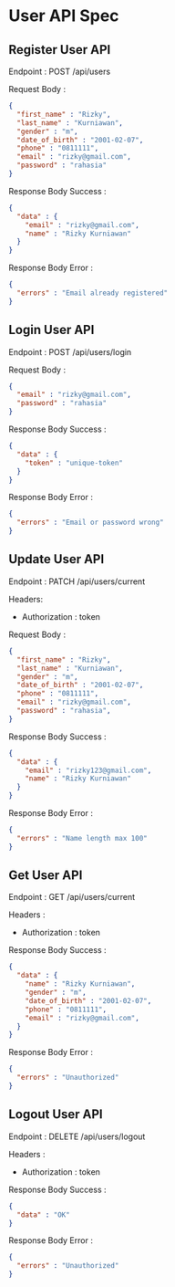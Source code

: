 # User API Spec

## Register User API

Endpoint : POST /api/users

Request Body : 

```json
{
  "first_name" : "Rizky",
  "last_name" : "Kurniawan",
  "gender" : "m",
  "date_of_birth" : "2001-02-07",
  "phone" : "0811111",
  "email" : "rizky@gmail.com",
  "password" : "rahasia"
}
```

Response Body Success :

```json
{
  "data" : {
    "email" : "rizky@gmail.com",
    "name" : "Rizky Kurniawan"
  }
}
```

Response Body Error :

```json
{
  "errors" : "Email already registered"
}
```

## Login User API

Endpoint : POST /api/users/login

Request Body :

```json
{
  "email" : "rizky@gmail.com",
  "password" : "rahasia"
}
```

Response Body Success : 

```json
{
  "data" : {
    "token" : "unique-token"
  }
}
```

Response Body Error :

```json
{
  "errors" : "Email or password wrong"
}
```

## Update User API

Endpoint : PATCH /api/users/current

Headers:
- Authorization : token

Request Body :

```json
{
  "first_name" : "Rizky",
  "last_name" : "Kurniawan",
  "gender" : "m",
  "date_of_birth" : "2001-02-07",
  "phone" : "0811111",
  "email" : "rizky@gmail.com",
  "password" : "rahasia",
}
```

Response Body Success :

```json
{
  "data" : {
    "email" : "rizky123@gmail.com",
    "name" : "Rizky Kurniawan"
  }
}
```

Response Body Error :

```json
{
  "errors" : "Name length max 100"
}
```

## Get User API

Endpoint : GET /api/users/current

Headers :
- Authorization : token

Response Body Success : 

```json
{
  "data" : {
    "name" : "Rizky Kurniawan",
    "gender" : "m",
    "date_of_birth" : "2001-02-07",
    "phone" : "0811111",
    "email" : "rizky@gmail.com",
  }
}
```

Response Body Error :

```json
{
  "errors" : "Unauthorized"
}
```

## Logout User API

Endpoint : DELETE /api/users/logout

Headers :
- Authorization : token

Response Body Success :

```json
{
  "data" : "OK"
}
```

Response Body Error :

```json
{
  "errors" : "Unauthorized"
}
```